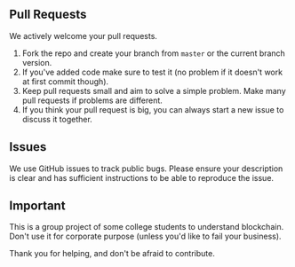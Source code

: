 ## Pull Requests
We actively welcome your pull requests.

1. Fork the repo and create your branch from `master` or the current branch version. 
2. If you've added code make sure to test it (no problem if it doesn't work at first commit though).
3. Keep pull requests small and aim to solve a simple problem. Make many pull requests if problems are different.
4. If you think your pull request is big, you can always start a new issue to discuss it together.

## Issues  
We use GitHub issues to track public bugs. Please ensure your description is clear and has sufficient instructions to be able to reproduce the issue.

## Important

This is a group project of some college students to understand blockchain. Don't use it for corporate purpose (unless you'd like to fail your business).

Thank you for helping, and don't be afraid to contribute.

